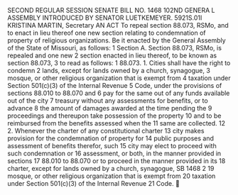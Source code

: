 SECOND REGULAR SESSION
SENATE BILL NO. 1468
102ND GENERA L ASSEMBLY
INTRODUCED BY SENATOR LUETKEMEYER.
5921S.01I KRISTINA MARTIN, Secretary
AN ACT
To repeal section 88.073, RSMo, and to enact in lieu thereof one new section relating to
condemnation of property of religious organizations.
Be it enacted by the General Assembly of the State of Missouri, as follows:
1 Section A. Section 88.073, RSMo, is repealed and one new
2 section enacted in lieu thereof, to be known as section 88.073,
3 to read as follows:
1 88.073. 1. Cities shall have the right to condemn
2 lands, except for lands owned by a church, synagogue,
3 mosque, or other religious organization that is exempt from
4 taxation under Section 501(c)(3) of the Internal Revenue
5 Code, under the provisions of sections 88.010 to 88.070 and
6 pay for the same out of any funds available out of the city
7 treasury without any assessments for benefits, or to advance
8 the amount of damages awarded at the time pending the
9 proceedings and thereupon take possession of the property
10 and to be reimbursed from the benefits assessed when the
11 same are collected.
12 2. Whenever the charter of any constitutional charter
13 city makes provision for the condemnation of property for
14 public purposes and assessment of benefits therefor, such
15 city may elect to proceed with such condemnation or
16 assessment, or both, in the manner provided in sections
17 88.010 to 88.070 or to proceed in the manner provided in its
18 charter, except for lands owned by a church, synagogue,
SB 1468 2
19 mosque, or other religious organization that is exempt from
20 taxation under Section 501(c)(3) of the Internal Revenue
21 Code.
